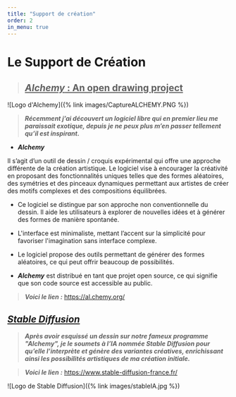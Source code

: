 ```yaml
---
title: "Support de création"
order: 2
in_menu: true
---
```

# Le Support de Création

> ## <ins>***Alchemy*** : An open drawing project<ins>

![Logo d'Alchemy]({% link images/CaptureALCHEMY.PNG %})


> ***Récemment j’ai découvert un logiciel libre qui en premier lieu me paraissait exotique, depuis je ne peux plus m’en passer tellement qu’il est inspirant.***


- ***Alchemy***  

Il s’agit d’un outil de dessin / croquis expérimental qui offre une approche différente de la création artistique. Le logiciel vise à encourager la créativité en proposant des fonctionnalités uniques telles que des formes aléatoires, des symétries et des pinceaux dynamiques permettant aux artistes de créer des motifs complexes et des compositions équilibrées.

- Ce logiciel se distingue par son approche non conventionnelle du dessin. Il aide les utilisateurs à explorer de nouvelles idées et à générer des formes de manière spontanée.

- L'interface est minimaliste, mettant l’accent sur la simplicité pour favoriser l'imagination sans interface complexe.

- Le logiciel propose des outils permettant de générer des formes aléatoires, ce qui peut offrir beaucoup de possibilités.


- ***Alchemy*** est distribué en tant que projet open source, ce qui signifie que son code source est accessible au public. 

>  ***Voici le lien :***
<https://al.chemy.org/> 

## <ins> ***Stable Diffusion*** <ins>


> ***Après avoir esquissé un dessin sur notre fameux programme "Alchemy", je le soumets à l’IA nommée Stable Diffusion pour qu’elle l’interprète et génère des variantes créatives, enrichissant ainsi les possibilités artistiques de ma création initiale.***

> ***Voici le lien :***
<https://www.stable-diffusion-france.fr/> 

![Logo de Stable Diffusion]({% link images/stableIA.jpg %}) 